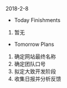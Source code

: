 2018-2-8
- Today Finishments
 1. 暂无
 - Tomorrow Plans
  1. 确定网站最终名称
  2. 确定团队口号
  3. 拟定大致开发阶段
  4. 收集日报并分析反馈
  
